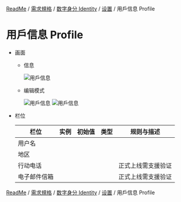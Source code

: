 [ReadMe](../README.md) / [需求規格](../requirements.md) / [数字身分 Identity](identity.md) / [设置](identity-setting.md) / 用戶信息 Profile

# 用戶信息 Profile

* 画面

  * 信息
    
    ![用戶信息](/docs/assets/screen-id-profile.png)
  
  * 编辑模式

    ![用戶信息](/docs/assets/screen-id-profile-edit-modle.png)
    ![用戶信息](/docs/assets/screen-id-profile-edit-modle-keyboald.png)

* 栏位

  栏位 | 实例 | 初始值 | 类型 | 规则与描述
  ------------- | ------------- | ------------- | ------------- | -------------
  用户名 |  | | |
  地区 |  | | |
  行动电话 |  | | | 正式上线需支援验证
  电子邮件信箱 |  | | | 正式上线需支援验证

[ReadMe](../README.md) / [需求規格](../requirements.md) / [数字身分 Identity](identity.md) / [设置](identity-setting.md) / 用戶信息 Profile